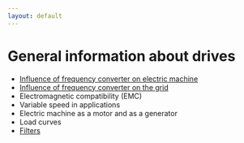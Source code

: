 ```yaml
---
layout: default
---
```


# General information about drives

* [Influence of frequency converter on electric machine](FCinfluence.html)
* [Influence of frequency converter on the grid](FCinfluenceGrid.html)
* Electromagnetic compatibility (EMC)
* Variable speed in applications
* Electric machine as a motor and as a generator
* Load curves
* [Filters](../equipment/frequency-converters/filters.html)

